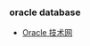 ### oracle database
- [Oracle 技术网](https://www.oracle.com/cn/database/technologies/oracle-technology-network.html)